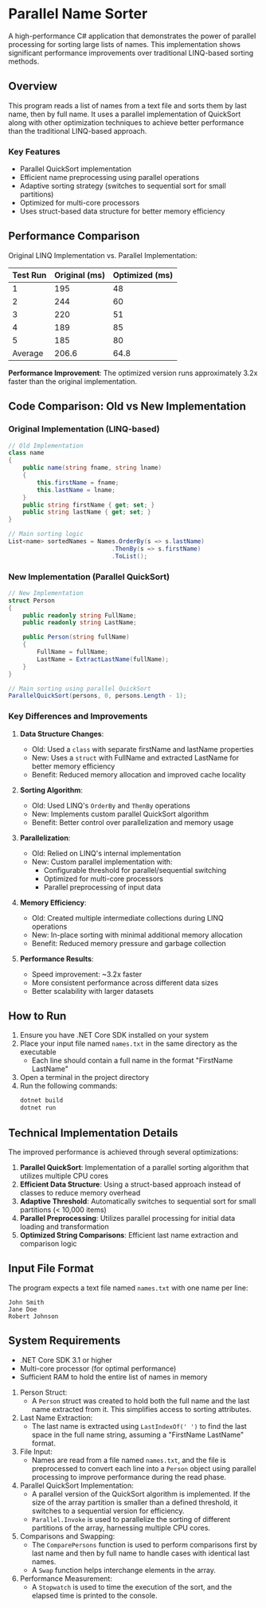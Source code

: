 # Parallel Name Sorter

A high-performance C# application that demonstrates the power of parallel processing for sorting large lists of names. This implementation shows significant performance improvements over traditional LINQ-based sorting methods.

## Overview

This program reads a list of names from a text file and sorts them by last name, then by full name. It uses a parallel implementation of QuickSort along with other optimization techniques to achieve better performance than the traditional LINQ-based approach.

### Key Features

- Parallel QuickSort implementation
- Efficient name preprocessing using parallel operations
- Adaptive sorting strategy (switches to sequential sort for small partitions)
- Optimized for multi-core processors
- Uses struct-based data structure for better memory efficiency

## Performance Comparison

Original LINQ Implementation vs. Parallel Implementation:

| Test Run | Original (ms) | Optimized (ms) |
|----------|--------------|----------------|
| 1        | 195         | 48             |
| 2        | 244         | 60             |
| 3        | 220         | 51             |
| 4        | 189         | 85             |
| 5        | 185         | 80             |
| Average  | 206.6       | 64.8           |

**Performance Improvement**: The optimized version runs approximately 3.2x faster than the original implementation.

## Code Comparison: Old vs New Implementation

### Original Implementation (LINQ-based)
```csharp
// Old Implementation
class name
{
    public name(string fname, string lname)
    {
        this.firstName = fname; 
        this.lastName = lname;
    }
    public string firstName { get; set; }
    public string lastName { get; set; }
}

// Main sorting logic
List<name> sortedNames = Names.OrderBy(s => s.lastName)
                             .ThenBy(s => s.firstName)
                             .ToList();
```

### New Implementation (Parallel QuickSort)
```csharp
// New Implementation
struct Person
{
    public readonly string FullName;
    public readonly string LastName;

    public Person(string fullName)
    {
        FullName = fullName;
        LastName = ExtractLastName(fullName);
    }
}

// Main sorting using parallel QuickSort
ParallelQuickSort(persons, 0, persons.Length - 1);
```

### Key Differences and Improvements

1. **Data Structure Changes**:
   - Old: Used a `class` with separate firstName and lastName properties
   - New: Uses a `struct` with FullName and extracted LastName for better memory efficiency
   - Benefit: Reduced memory allocation and improved cache locality

2. **Sorting Algorithm**:
   - Old: Used LINQ's `OrderBy` and `ThenBy` operations
   - New: Implements custom parallel QuickSort algorithm
   - Benefit: Better control over parallelization and memory usage

3. **Parallelization**:
   - Old: Relied on LINQ's internal implementation
   - New: Custom parallel implementation with:
     - Configurable threshold for parallel/sequential switching
     - Optimized for multi-core processors
     - Parallel preprocessing of input data

4. **Memory Efficiency**:
   - Old: Created multiple intermediate collections during LINQ operations
   - New: In-place sorting with minimal additional memory allocation
   - Benefit: Reduced memory pressure and garbage collection

5. **Performance Results**:
   - Speed improvement: ~3.2x faster
   - More consistent performance across different data sizes
   - Better scalability with larger datasets

## How to Run

1. Ensure you have .NET Core SDK installed on your system
2. Place your input file named `names.txt` in the same directory as the executable
   - Each line should contain a full name in the format "FirstName LastName"
3. Open a terminal in the project directory
4. Run the following commands:
   ```bash
   dotnet build
   dotnet run
   ```

## Technical Implementation Details

The improved performance is achieved through several optimizations:

1. **Parallel QuickSort**: Implementation of a parallel sorting algorithm that utilizes multiple CPU cores
2. **Efficient Data Structure**: Using a struct-based approach instead of classes to reduce memory overhead
3. **Adaptive Threshold**: Automatically switches to sequential sort for small partitions (< 10,000 items)
4. **Parallel Preprocessing**: Utilizes parallel processing for initial data loading and transformation
5. **Optimized String Comparisons**: Efficient last name extraction and comparison logic

## Input File Format

The program expects a text file named `names.txt` with one name per line:
```
John Smith
Jane Doe
Robert Johnson
```

## System Requirements

- .NET Core SDK 3.1 or higher
- Multi-core processor (for optimal performance)
- Sufficient RAM to hold the entire list of names in memory

1. Person Struct:
   - A `Person` struct was created to hold both the full name and the last name extracted from it. This simplifies access to sorting attributes.
2. Last Name Extraction:
   - The last name is extracted using `LastIndexOf(' ')` to find the last space in the full name string, assuming a "FirstName LastName" format.
3. File Input:
   - Names are read from a file named `names.txt`, and the file is preprocessed to convert each line into a `Person` object using parallel processing to improve performance during the read phase.
4. Parallel QuickSort Implementation:
   - A parallel version of the QuickSort algorithm is implemented. If the size of the array partition is smaller than a defined threshold, it switches to a sequential version for efficiency.
   - `Parallel.Invoke` is used to parallelize the sorting of different partitions of the array, harnessing multiple CPU cores.
5. Comparisons and Swapping:
   - The `ComparePersons` function is used to perform comparisons first by last name and then by full name to handle cases with identical last names.
   - A `Swap` function helps interchange elements in the array.
6. Performance Measurement:
   - A `Stopwatch` is used to time the execution of the sort, and the elapsed time is printed to the console.
